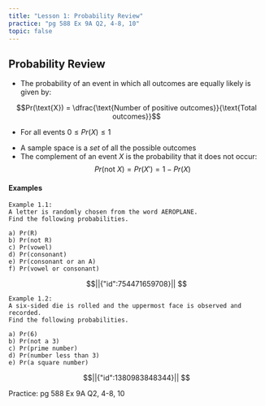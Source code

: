```yaml
---
title: "Lesson 1: Probability Review"
practice: "pg 588 Ex 9A Q2, 4-8, 10"
topic: false
---
```


## Probability Review

* The probability of an event in which all outcomes are equally likely is given by: 

$$Pr(\text{X}) = \dfrac{\text{Number of positive outcomes}}{\text{Total outcomes}}$$ 

* For all events $0 \leq Pr(X) \leq 1$
- A sample space is a *set* of all the possible outcomes
- The complement of an event $X$ is the probability that it does not occur:  
  $$Pr(\text{not }X)=Pr(X')=1-Pr(X)$$

#### Examples

    Example 1.1:  
    A letter is randomly chosen from the word AEROPLANE.  
    Find the following probabilities.
    
    a) Pr(R)  
    b) Pr(not R)  
    c) Pr(vowel)  
    d) Pr(consonant)  
    e) Pr(consonant or an A)  
    f) Pr(vowel or consonant)

```math
||{"id":754471659708}||


```


    Example 1.2:  
    A six-sided die is rolled and the uppermost face is observed and recorded.  
    Find the following probabilities.
    
    a) Pr(6)  
    b) Pr(not a 3)  
    c) Pr(prime number)  
    d) Pr(number less than 3)  
    e) Pr(a square number)  

```math
||{"id":1380983848344}||


```


Practice: pg 588 Ex 9A Q2, 4-8, 10
